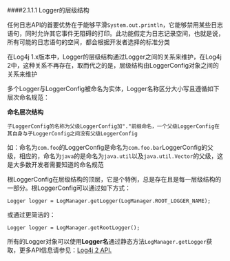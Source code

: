####2.1.1.1 Logger的层级结构

任何日志API的首要优势在于能够平滑`System.out.println`，它能够禁用某些日志语句，同时允许其它事件无阻碍的打印。此功能假定为日志记录空间，也就是说，所有可能的日志语句的空间，都会根据开发者选择的标准分类

在Log4j 1.x版本中，Logger的层级结构通过Logger之间的关系来维护，在Log4j 2中，这种关系不再存在，取而代之的是，层级结构由LoggerConfig对象之间的关系来维护

多个Logger与LoggerConfig被命名为实体，Logger名称区分大小写且遵循如下层次命名规范：

**命名层次结构**

	子LoggerConfig的名称为父级LoggerConfig加"."前缀命名，一个父级LoggerConfig在其自身与子LoggerConfig之间没有父级LoggerConfig

如：命名为`com.foo`的LoggerConfig是命名为`com.foo.bar`LoggerConfig的父级，相应的，命名为`java`的是命名为`java.util`以及`java.util.Vector`的父级，这是大多数开发者需要知道的命名规范

根LoggerConfig在层级结构的顶层，它是个特例，总是存在且是每一层级结构的一部分。根LoggerConfig可以通过如下方式：
	
	Logger logger = LogManager.getLogger(LogManager.ROOT_LOGGER_NAME);

或通过更简洁的：

	Logger logger = LogManager.getRootLogger();

所有的Logger对象可以使用**Logger名**通过静态方法`LogManager.getLogger`获取，更多API信息请参见：[Log4j 2 API.](#API)